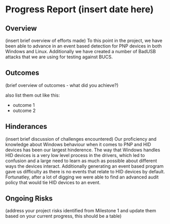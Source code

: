 # Progress Report (insert date here)
## Overview
(insert brief overview of efforts made)
To this point in the project, we have been able to advance in an event based detection for PNP devices in both Windows and Linux. Additionally we have created a number of BadUSB attacks that we are using for testing against BUCS.

## Outcomes
(brief overview of outcomes - what did you achieve?)

also list them out like this:
* outcome 1
* outcome 2

## Hinderances
(insert brief discussion of challenges encountered)
Our proficiency and knowledge about Windows behaviour when it comes to PNP and HID devices has been our largest hinderence. The way that Windows handles HID devices is a very low level process in the drivers, which led to confusion and a large need to learn as much as possible about different ways the devices interact. Additionally generating an event based program gave us difficulty as there is no events that relate to HID devices by default. Fortunatley, after a lot of digging we were able to find an advanced audit policy that would tie HID devices to an event. 

## Ongoing Risks
(address your project risks identified from Milestone 1 and update them based on your current progress, this should be a table)
